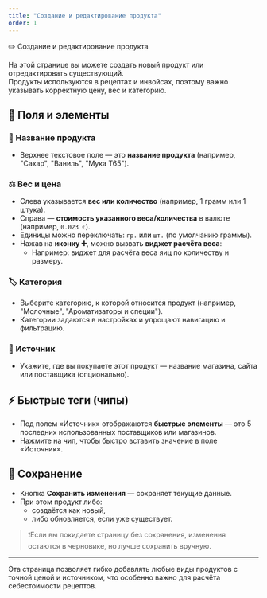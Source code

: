 ```yaml
---
title: "Создание и редактирование продукта"
order: 1
---
```


✏️ Создание и редактирование продукта

На этой странице вы можете создать новый продукт или отредактировать существующий.  
Продукты используются в рецептах и инвойсах, поэтому важно указывать корректную цену, вес и категорию.

## 🧾 Поля и элементы

### 🧠 Название продукта

- Верхнее текстовое поле — это **название продукта** (например, "Сахар", "Ваниль", "Мука T65").

### ⚖️ Вес и цена

- Слева указывается **вес или количество** (например, 1 грамм или 1 штука).
- Справа — **стоимость указанного веса/количества** в валюте (например, `0.023 €`).
- Единицы можно переключать: `гр.` или `шт.` (по умолчанию граммы).
- Нажав на **иконку ➕**, можно вызвать **виджет расчёта веса**:
  - Например: виджет для расчёта веса яиц по количеству и размеру.

### 🏷️ Категория

- Выберите категорию, к которой относится продукт (например, "Молочные", "Ароматизаторы и специи").
- Категории задаются в настройках и упрощают навигацию и фильтрацию.

### 🛒 Источник

- Укажите, где вы покупаете этот продукт — название магазина, сайта или поставщика (опционально).

## ⚡ Быстрые теги (чипы)

- Под полем «Источник» отображаются **быстрые элементы** — это 5 последних использованных поставщиков или магазинов.
- Нажмите на чип, чтобы быстро вставить значение в поле «Источник».

## 💾 Сохранение

- Кнопка **Сохранить изменения** — сохраняет текущие данные.
- При этом продукт либо:
  - создаётся как новый,
  - либо обновляется, если уже существует.

> ❗Если вы покидаете страницу без сохранения, изменения остаются в черновике, но лучше сохранить вручную.

---

Эта страница позволяет гибко добавлять любые виды продуктов с точной ценой и источником, что особенно важно для расчёта себестоимости рецептов.
